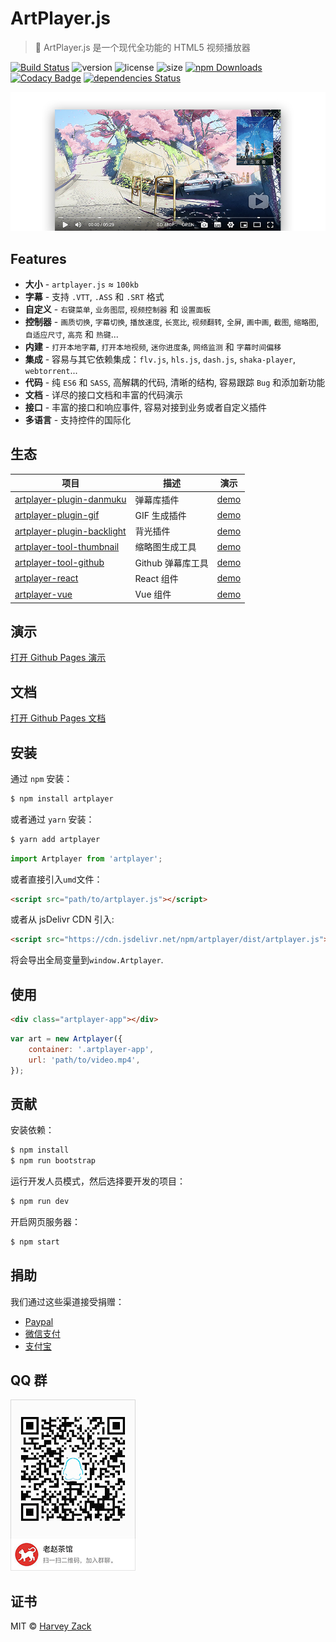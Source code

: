# ArtPlayer.js

> :art: ArtPlayer.js 是一个现代全功能的 HTML5 视频播放器

[![Build Status](https://www.travis-ci.org/zhw2590582/ArtPlayer.svg?branch=master)](https://www.travis-ci.org/zhw2590582/ArtPlayer)
![version](https://badgen.net/npm/v/artplayer)
![license](https://badgen.net/npm/license/artplayer)
![size](https://badgen.net/bundlephobia/minzip/artplayer)
[![npm Downloads](https://img.shields.io/npm/dt/artplayer.svg)](https://www.npmjs.com/package/artplayer)
[![Codacy Badge](https://api.codacy.com/project/badge/Grade/354e9953b70a4791a5a46194d587c707)](https://www.codacy.com/app/zhw2590582/ArtPlayer?utm_source=github.com&utm_medium=referral&utm_content=zhw2590582/ArtPlayer&utm_campaign=Badge_Grade)
[![dependencies Status](https://david-dm.org/zhw2590582/artplayer/status.svg)](https://david-dm.org/zhw2590582/artplayer)

![Screenshot](./images/screenshot.png)

## Features

-   <b>大小</b> - `artplayer.js` ≈ `100kb`
-   <b>字幕</b> - 支持 `.VTT`, `.ASS` 和 `.SRT` 格式
-   <b>自定义</b> - `右键菜单`, `业务图层`, `视频控制器` 和 `设置面板`
-   <b>控制器</b> - `画质切换`, `字幕切换`, `播放速度`, `长宽比`, `视频翻转`, `全屏`, `画中画`, `截图`, `缩略图`, `自适应尺寸`, `高亮` 和 `热键`...
-   <b>内建</b> - `打开本地字幕`, `打开本地视频`, `迷你进度条`, `网络监测` 和 `字幕时间偏移`
-   <b>集成</b> - 容易与其它依赖集成：`flv.js`, `hls.js`, `dash.js`, `shaka-player`, `webtorrent`...
-   <b>代码</b> - 纯 `ES6` 和 `SASS`, 高解耦的代码, 清晰的结构, 容易跟踪 `Bug` 和添加新功能
-   <b>文档</b> - 详尽的接口文档和丰富的代码演示
-   <b>接口</b> - 丰富的接口和响应事件, 容易对接到业务或者自定义插件
-   <b>多语言</b> - 支持控件的国际化

## 生态

| 项目                                                                                                                  | 描述              | 演示                                                                                                                                        |
| --------------------------------------------------------------------------------------------------------------------- | ----------------- | ------------------------------------------------------------------------------------------------------------------------------------------- |
| [artplayer-plugin-danmuku](https://github.com/zhw2590582/ArtPlayer/tree/master/packages/artplayer-plugin-danmuku)     | 弹幕库插件        | [demo](https://artplayer.org/?libs=.%2Funcompiled%2Fartplayer-plugin-danmuku.js&example=danmuku)                                            |
| [artplayer-plugin-gif](https://github.com/zhw2590582/ArtPlayer/tree/master/packages/artplayer-plugin-gif)             | GIF 生成插件      | [demo](https://artplayer.org/?libs=.%2Funcompiled%2Fartplayer-plugin-gif.js&example=gif)                                                    |
| [artplayer-plugin-backlight](https://github.com/zhw2590582/ArtPlayer/tree/master/packages/artplayer-plugin-backlight) | 背光插件          | [demo](https://artplayer.org/?libs=.%2Funcompiled%2Fartplayer-plugin-backlight.js&example=backlight)                                        |
| [artplayer-tool-thumbnail](https://github.com/zhw2590582/ArtPlayer/tree/master/packages/artplayer-tool-thumbnail)     | 缩略图生成工具    | [demo](https://artplayer.org/?libs=.%2Funcompiled%2Fartplayer-tool-thumbnail.js&example=thumbnail)                                          |
| [artplayer-tool-github](https://github.com/zhw2590582/ArtPlayer/tree/master/packages/artplayer-tool-github)           | Github 弹幕库工具 | [demo](https://artplayer.org/?libs=.%2Funcompiled%2Fartplayer-tool-github.js%0A.%2Funcompiled%2Fartplayer-plugin-danmuku.js&example=github) |  |
| [artplayer-react](https://github.com/zhw2590582/ArtPlayer/tree/master/packages/artplayer-react)                       | React 组件        | [demo](https://codesandbox.io/s/n74859y9rl)                                                                                                 |
| [artplayer-vue](https://github.com/zhw2590582/ArtPlayer/tree/master/packages/artplayer-vue)                           | Vue 组件          | [demo](https://codesandbox.io/s/6z76lm109n)                                                                                                 |

## 演示

[打开 Github Pages 演示](https://artplayer.org/)

## 文档

[打开 Github Pages 文档](https://artplayer.org/document)

## 安装

通过 `npm` 安装：

```bash
$ npm install artplayer
```

或者通过 `yarn` 安装：

```bash
$ yarn add artplayer
```

```js
import Artplayer from 'artplayer';
```

或者直接引入`umd`文件：

```html
<script src="path/to/artplayer.js"></script>
```

或者从 jsDelivr CDN 引入:

```html
<script src="https://cdn.jsdelivr.net/npm/artplayer/dist/artplayer.js"></script>
```

将会导出全局变量到`window.Artplayer`.

## 使用

```html
<div class="artplayer-app"></div>
```

```js
var art = new Artplayer({
    container: '.artplayer-app',
    url: 'path/to/video.mp4',
});
```

## 贡献

安装依赖：

```bash
$ npm install
$ npm run bootstrap
```

运行开发人员模式，然后选择要开发的项目：

```bash
$ npm run dev
```

开启网页服务器：

```bash
$ npm start
```

## 捐助

我们通过这些渠道接受捐赠：

-   [Paypal](https://www.paypal.me/harveyzack)
-   [微信支付](./images/wechatpay.jpg)
-   [支付宝](./images/alipay.jpg)

## QQ 群

![QQ Group](./images/qqgroup.png)

## 证书

MIT © [Harvey Zack](https://sleepy.im/)
